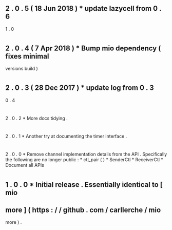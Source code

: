 #
#
2
.
0
.
5
(
18
Jun
2018
)
*
update
lazycell
from
0
.
6
-
>
1
.
0
#
#
2
.
0
.
4
(
7
Apr
2018
)
*
Bump
mio
dependency
(
fixes
minimal
-
versions
build
)
#
#
2
.
0
.
3
(
28
Dec
2017
)
*
update
log
from
0
.
3
-
>
0
.
4
#
#
2
.
0
.
2
*
More
docs
tidying
.
#
#
2
.
0
.
1
*
Another
try
at
documenting
the
timer
interface
.
#
#
2
.
0
.
0
*
Remove
channel
implementation
details
from
the
API
.
Specifically
the
following
are
no
longer
public
:
*
ctl_pair
(
)
*
SenderCtl
*
ReceiverCtl
*
Document
all
APIs
#
#
1
.
0
.
0
*
Initial
release
.
Essentially
identical
to
[
mio
-
more
]
(
https
:
/
/
github
.
com
/
carllerche
/
mio
-
more
)
.
